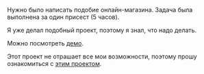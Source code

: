Нужно было написать подобие онлайн-магазина. Задача была выполнена за один присест (5 часов).

Я уже делал подобный проект, поэтому я знал, что надо делать.

Можно посмотреть [демо](https://github.com/Cholicer/whatever/blob/main/greenwork-demo.mp4).

Этот проект не отрашает все мои возможности, поэтому прошу ознакомиться с [этим проектом](https://github.com/Cholicer/new-example-project).
